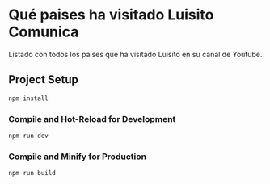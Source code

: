 # Qué paises ha visitado Luisito Comunica

Listado con todos los paises que ha visitado Luisito en su canal de Youtube.

## Project Setup

```sh
npm install
```

### Compile and Hot-Reload for Development

```sh
npm run dev
```

### Compile and Minify for Production

```sh
npm run build
```
